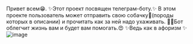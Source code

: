 Привет всем😁.
✨Этот проект посвящен телеграм-боту.✨
В этом проекте пользователь может отправить свою собачку🐶(породы которых в описании) и прочитать как за ней надо ухаживать.
🐱‍🏍Бот облегчит жизнь вам и будет вам помогать.😍
✨Ведь как в афоризм ✨ 
![image](https://github.com/user-attachments/assets/28b1d20e-e361-4f4f-8314-221274037a52)
